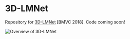 # 3D-LMNet

Repository for [3D-LMNet](https://arxiv.org/abs/1807.07796) [BMVC 2018]. Code coming soon!

![Overview of 3D-LMNet](approach_overview.png)
